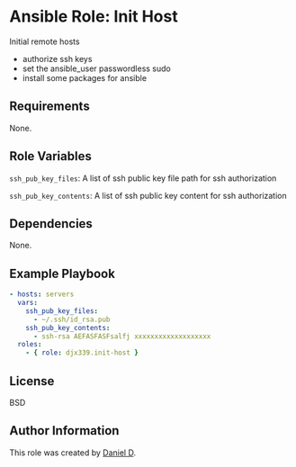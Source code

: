 Ansible Role: Init Host
=========

Initial remote hosts

- authorize ssh keys
- set the ansible_user passwordless sudo
- install some packages for ansible

Requirements
------------

None.

Role Variables
--------------

`ssh_pub_key_files`: A list of ssh public key file path for ssh authorization

`ssh_pub_key_contents`: A list of ssh public key content for ssh authorization


Dependencies
------------

None.

Example Playbook
----------------

```yml
- hosts: servers
  vars:
    ssh_pub_key_files:
      - ~/.ssh/id_rsa.pub
    ssh_pub_key_contents:
      - ssh-rsa AEFASFASFsalfj xxxxxxxxxxxxxxxxxxx
  roles:
    - { role: djx339.init-host }
```

License
-------

BSD

Author Information
------------------

This role was created by [Daniel D](https://github.com/djx339).

